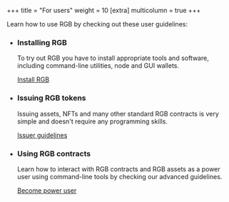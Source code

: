 +++
title = "For users"
weight = 10
[extra]
multicolumn = true
+++

Learn how to use RGB by checking out these user guidelines:

* ### Installing RGB

  To try out RGB you have to install appropriate tools and software, including
  command-line utilities, node and GUI wallets.

  <a href="/install" class="button button-secondary">Install RGB</a>

* ### Issuing RGB tokens

  Issuing assets, NFTs and many other standard RGB contracts is very simple and 
  doesn't require any programming skills.
  
  <a href="/power-user/#issue" class="button button-secondary">Issuer guidelines</a>

* ### Using RGB contracts

  Learn how to interact with RGB contracts and RGB assets as a power user using
  command-line tools by checking our advanced guidelines.
  
  <a href="/power-user" class="button button-secondary">Become power user</a>
